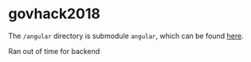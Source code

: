 # govhack2018

The `/angular` directory is submodule `angular`, which can be found [here](https://github.com/aytimothy/govhack2018-angular).

Ran out of time for backend

